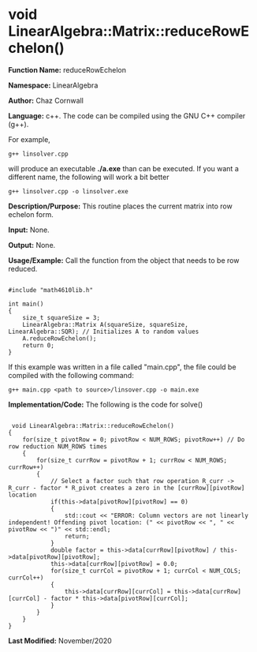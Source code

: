 # void LinearAlgebra::Matrix::reduceRowEchelon()

**Function Name:**           reduceRowEchelon

**Namespace:**               LinearAlgebra

**Author:** Chaz Cornwall

**Language:** c++. The code can be compiled using the GNU C++ compiler (g++).

For example,

    g++ linsolver.cpp 

will produce an executable **./a.exe** than can be executed. If you want a different name, the following will work a bit
better

    g++ linsolver.cpp -o linsolver.exe

**Description/Purpose:** This routine places the current matrix into row echelon form.

**Input:** None.

**Output:** None.

**Usage/Example:** Call the function from the object that needs to be row reduced.

<pre><code> 
#include "math4610lib.h" 

int main()
{
    size_t squareSize = 3;
    LinearAlgebra::Matrix A(squareSize, squareSize, LinearAlgebra::SQR); // Initializes A to random values
    A.reduceRowEchelon();
    return 0;
}
</pre></code>

If this example was written in a file called "main.cpp", the file could be compiled with the following command:

    g++ main.cpp <path to source>/linsover.cpp -o main.exe

**Implementation/Code:** The following is the code for solve()

<pre><code>
 void LinearAlgebra::Matrix::reduceRowEchelon()
{
    for(size_t pivotRow = 0; pivotRow < NUM_ROWS; pivotRow++) // Do row reduction NUM_ROWS times
    {
        for(size_t currRow = pivotRow + 1; currRow < NUM_ROWS; currRow++)
        {
            // Select a factor such that row operation R_curr -> R_curr - factor * R_pivot creates a zero in the [currRow][pivotRow] location
            if(this->data[pivotRow][pivotRow] == 0)
            {
                std::cout << "ERROR: Column vectors are not linearly independent! Offending pivot location: (" << pivotRow << ", " << pivotRow << ")" << std::endl;
                return;
            }
            double factor = this->data[currRow][pivotRow] / this->data[pivotRow][pivotRow];
            this->data[currRow][pivotRow] = 0.0;
            for(size_t currCol = pivotRow + 1; currCol < NUM_COLS; currCol++)
            {
                this->data[currRow][currCol] = this->data[currRow][currCol] - factor * this->data[pivotRow][currCol];
            }
        }
    }
}
</pre></code>

**Last Modified:** November/2020
